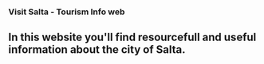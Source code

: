 ### Visit Salta - Tourism Info web

## In this website you'll find resourcefull and useful information about the city of Salta.
